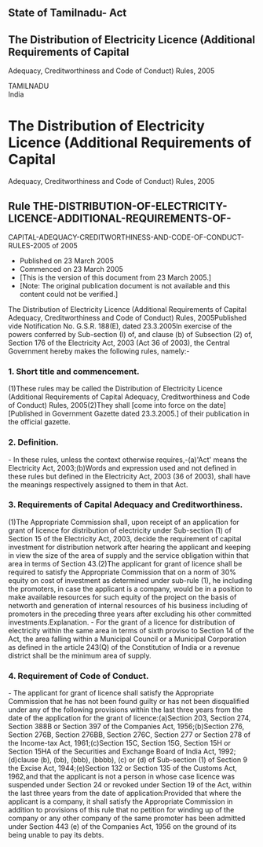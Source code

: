 ## State of Tamilnadu- Act

## The Distribution of Electricity Licence (Additional Requirements of Capital
Adequacy, Creditworthiness and Code of Conduct) Rules, 2005

TAMILNADU  
India

# The Distribution of Electricity Licence (Additional Requirements of Capital
Adequacy, Creditworthiness and Code of Conduct) Rules, 2005

## Rule THE-DISTRIBUTION-OF-ELECTRICITY-LICENCE-ADDITIONAL-REQUIREMENTS-OF-
CAPITAL-ADEQUACY-CREDITWORTHINESS-AND-CODE-OF-CONDUCT-RULES-2005 of 2005

  * Published on 23 March 2005 
  * Commenced on 23 March 2005 
  * [This is the version of this document from 23 March 2005.] 
  * [Note: The original publication document is not available and this content could not be verified.] 

The Distribution of Electricity Licence (Additional Requirements of Capital
Adequacy, Creditworthiness and Code of Conduct) Rules, 2005Published vide
Notification No. G.S.R. 188(E), dated 23.3.2005In exercise of the powers
conferred by Sub-section (I) of, and clause (b) of Subsection (2) of, Section
176 of the Electricity Act, 2003 (Act 36 of 2003), the Central Government
hereby makes the following rules, namely:-

### 1. Short title and commencement.

(1)These rules may be called the Distribution of Electricity Licence
(Additional Requirements of Capital Adequacy, Creditworthiness and Code of
Conduct) Rules, 2005(2)They shall [come into force on the date] [Published in
Government Gazette dated 23.3.2005.] of their publication in the official
gazette.

### 2. Definition.

\- In these rules, unless the context otherwise requires,-(a)'Act' means the
Electricity Act, 2003;(b)Words and expression used and not defined in these
rules but defined in the Electricity Act, 2003 (36 of 2003), shall have the
meanings respectively assigned to them in that Act.

### 3. Requirements of Capital Adequacy and Creditworthiness.

(1)The Appropriate Commission shall, upon receipt of an application for grant
of licence for distribution of electricity under Sub-section (1) of Section 15
of the Electricity Act, 2003, decide the requirement of capital investment for
distribution network after hearing the applicant and keeping in view the size
of the area of supply and the service obligation within that area in terms of
Section 43.(2)The applicant for grant of licence shall be required to satisfy
the Appropriate Commission that on a norm of 30% equity on cost of investment
as determined under sub-rule (1), he including the promoters, in case the
applicant is a company, would be in a position to make available resources for
such equity of the project on the basis of networth and generation of internal
resources of his business including of promoters in the preceding three years
after excluding his other committed investments.Explanation. - For the grant
of a licence for distribution of electricity within the same area in terms of
sixth proviso to Section 14 of the Act, the area falling within a Municipal
Council or a Municipal Corporation as defined in the article 243(Q) of the
Constitution of India or a revenue district shall be the minimum area of
supply.

### 4. Requirement of Code of Conduct.

\- The applicant for grant of licence shall satisfy the Appropriate Commission
that he has not been found guilty or has not been disqualified under any of
the following provisions within the last three years from the date of the
application for the grant of licence:(a)Section 203, Section 274, Section 388B
or Section 397 of the Companies Act, 1956;(b)Section 276, Section 276B,
Section 276BB, Section 276C, Section 277 or Section 278 of the Income-tax Act,
1961;(c)Section 15C, Section 15G, Section 15H or Section 15HA of the
Securities and Exchange Board of India Act, 1992;(d)clause (b), (bb), (bbb),
(bbbb), (c) or (d) of Sub-section (1) of Section 9 the Excise Act,
1944;(e)Section 132 or Section 135 of the Customs Act, 1962,and that the
applicant is not a person in whose case licence was suspended under Section 24
or revoked under Section 19 of the Act, within the last three years from the
date of application:Provided that where the applicant is a company, it shall
satisfy the Appropriate Commission in addition to provisions of this rule that
no petition for winding up of the company or any other company of the same
promoter has been admitted under Section 443 (e) of the Companies Act, 1956 on
the ground of its being unable to pay its debts.

